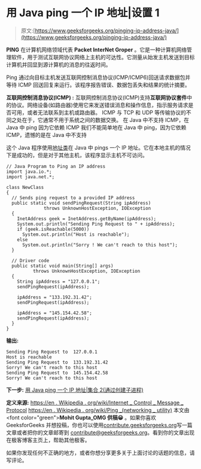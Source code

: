 # 用 Java ping 一个 IP 地址|设置 1

> 原文:[https://www.geeksforgeeks.org/pinging-ip-address-java/](https://www.geeksforgeeks.org/pinging-ip-address-java/)

**PING** 在计算机网络领域代表 **Packet InterNet Groper** 。它是一种计算机网络管理软件，用于测试互联网协议网络上主机的可达性。它测量从始发主机发送到目标计算机并回显到源计算机的消息的往返时间。

Ping 通过向目标主机发送互联网控制消息协议(ICMP/ICMP6)回送请求数据包并等待 ICMP 回送回复来运行。该程序报告错误、数据包丢失和结果的统计摘要。

**互联网控制消息协议(ICMP) :** 互联网控制消息协议(ICMP)支持**互联网协议套件**中的协议。网络设备(如路由器)使用它来发送错误消息和操作信息，指示服务请求是否可用，或者无法联系到主机或路由器。
ICMP 与 TCP 和 UDP 等传输协议的不同之处在于，它通常不用于系统之间的数据交换。
在 Java 中不支持 ICMP，在 Java 中 ping 因为它依赖 ICMP
我们不能简单地在 Java 中 ping，因为它依赖 ICMP，遗憾的是在 Java 中不支持

这个 Java 程序使用[地址类](https://www.geeksforgeeks.org/networking-class-in-java/)在 Java 中 pings 一个 IP 地址。它在本地主机的情况下是成功的，但是对于其他主机，该程序显示主机不可访问。

```
// Java Program to Ping an IP address
import java.io.*;
import java.net.*;

class NewClass
{
  // Sends ping request to a provided IP address
  public static void sendPingRequest(String ipAddress)
              throws UnknownHostException, IOException
  {
    InetAddress geek = InetAddress.getByName(ipAddress);
    System.out.println("Sending Ping Request to " + ipAddress);
    if (geek.isReachable(5000))
      System.out.println("Host is reachable");
    else
      System.out.println("Sorry ! We can't reach to this host");
  }

  // Driver code
  public static void main(String[] args)
          throws UnknownHostException, IOException
  {
    String ipAddress = "127.0.0.1";
    sendPingRequest(ipAddress);

    ipAddress = "133.192.31.42";
    sendPingRequest(ipAddress);

    ipAddress = "145.154.42.58";
    sendPingRequest(ipAddress);
  }
}
```

**输出:**

```
Sending Ping Request to  127.0.0.1
Host is reachable
Sending Ping Request to  133.192.31.42
Sorry! We can't reach to this host
Sending Ping Request to  145.154.42.58
Sorry! We can't reach to this host

```

**下一步:** [用 Java ping 一个 IP 地址|集合 2(通过创建子进程)](https://www.geeksforgeeks.org/pinging-ip-address-java-set-2by-creating-sub-process/)

**定义来源:**
[https://en . Wikipedia . org/wiki/Internet _ Control _ Message _ Protocol](https://en.wikipedia.org/wiki/Internet_Control_Message_Protocol)
[https://en . Wikipedia . org/wiki/Ping _(networking _ utility)](https://en.wikipedia.org/wiki/Ping_(networking_utility))
本文由 <font color="green">**Mohit Gupta_OMG 供稿😀**</font> 。如果你喜欢 GeeksforGeeks 并想投稿，你也可以使用[contribute.geeksforgeeks.org](http://www.contribute.geeksforgeeks.org)写一篇文章或者把你的文章邮寄到 contribute@geeksforgeeks.org。看到你的文章出现在极客博客主页上，帮助其他极客。

如果你发现任何不正确的地方，或者你想分享更多关于上面讨论的话题的信息，请写评论。